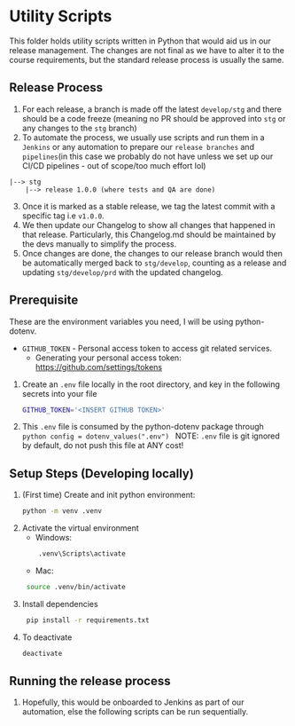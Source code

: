 # Utility Scripts

This folder holds utility scripts written in Python that would aid us in our release management. The changes are not final as we have to alter it to the course requirements, but the standard release process is usually the same.

## Release Process

1. For each release, a branch is made off the latest `develop/stg` and there should be a code freeze (meaning no PR should be approved into `stg` or any changes to the `stg` branch)
2. To automate the process, we usually use scripts and run them in a `Jenkins` or any automation to prepare our `release branches` and `pipelines`(in this case we probably do not have unless we set up our CI/CD pipelines - out of scope/too much effort lol)

```
|--> stg
    |--> release 1.0.0 (where tests and QA are done)
```

3. Once it is marked as a stable release, we tag the latest commit with a specific tag i.e `v1.0.0`.
4. We then update our Changelog to show all changes that happened in that release. Particularly, this Changelog.md should be maintained by the devs manually to simplify the process.
5. Once changes are done, the changes to our release branch would then be automatically merged back to `stg/develop`, counting as a release and updating `stg/develop/prd` with the updated changelog.

## Prerequisite

These are the environment variables you need, I will be using python-dotenv.

- `GITHUB_TOKEN` - Personal access token to access git related services.
  - Generating your personal access token: https://github.com/settings/tokens

1. Create an `.env` file locally in the root directory, and key in the following secrets into your file
   ```bash
   GITHUB_TOKEN='<INSERT GITHUB TOKEN>'
   ```
2. This `.env` file is consumed by the python-dotenv package through
   `python
    config = dotenv_values(".env")
    `
   NOTE: `.env` file is git ignored by default, do not push this file at ANY cost!

## Setup Steps (Developing locally)

1. (First time) Create and init python environment:
   ```bash
   python -m venv .venv
   ```
2. Activate the virtual environment
   - Windows:
   ```bash
       .venv\Scripts\activate
   ```
   - Mac:
   ```bash
    source .venv/bin/activate
   ```
3. Install dependencies
   ```bash
    pip install -r requirements.txt
   ```
4. To deactivate
   ```bash
   deactivate
   ```

## Running the release process

1. Hopefully, this would be onboarded to Jenkins as part of our automation, else the following scripts can be run sequentially.
